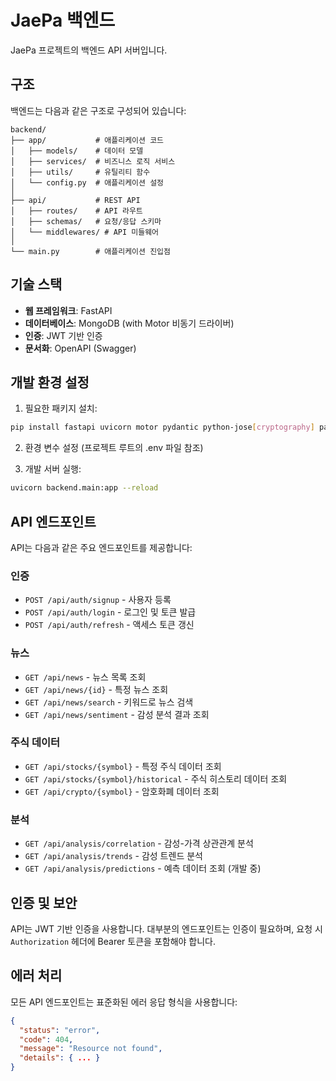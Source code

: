 # JaePa 백엔드

JaePa 프로젝트의 백엔드 API 서버입니다.

## 구조

백엔드는 다음과 같은 구조로 구성되어 있습니다:

```
backend/
├── app/           # 애플리케이션 코드
│   ├── models/    # 데이터 모델
│   ├── services/  # 비즈니스 로직 서비스
│   ├── utils/     # 유틸리티 함수
│   └── config.py  # 애플리케이션 설정
│
├── api/           # REST API
│   ├── routes/    # API 라우트
│   ├── schemas/   # 요청/응답 스키마
│   └── middlewares/ # API 미들웨어
│
└── main.py        # 애플리케이션 진입점
```

## 기술 스택

- **웹 프레임워크**: FastAPI
- **데이터베이스**: MongoDB (with Motor 비동기 드라이버)
- **인증**: JWT 기반 인증
- **문서화**: OpenAPI (Swagger)

## 개발 환경 설정

1. 필요한 패키지 설치:

```bash
pip install fastapi uvicorn motor pydantic python-jose[cryptography] passlib[bcrypt] python-multipart
```

2. 환경 변수 설정 (프로젝트 루트의 .env 파일 참조)

3. 개발 서버 실행:

```bash
uvicorn backend.main:app --reload
```

## API 엔드포인트

API는 다음과 같은 주요 엔드포인트를 제공합니다:

### 인증

- `POST /api/auth/signup` - 사용자 등록
- `POST /api/auth/login` - 로그인 및 토큰 발급
- `POST /api/auth/refresh` - 액세스 토큰 갱신

### 뉴스

- `GET /api/news` - 뉴스 목록 조회
- `GET /api/news/{id}` - 특정 뉴스 조회
- `GET /api/news/search` - 키워드로 뉴스 검색
- `GET /api/news/sentiment` - 감성 분석 결과 조회

### 주식 데이터

- `GET /api/stocks/{symbol}` - 특정 주식 데이터 조회
- `GET /api/stocks/{symbol}/historical` - 주식 히스토리 데이터 조회
- `GET /api/crypto/{symbol}` - 암호화폐 데이터 조회

### 분석

- `GET /api/analysis/correlation` - 감성-가격 상관관계 분석
- `GET /api/analysis/trends` - 감성 트렌드 분석
- `GET /api/analysis/predictions` - 예측 데이터 조회 (개발 중)

## 인증 및 보안

API는 JWT 기반 인증을 사용합니다. 대부분의 엔드포인트는 인증이 필요하며, 요청 시 `Authorization` 헤더에 Bearer 토큰을 포함해야 합니다.

## 에러 처리

모든 API 엔드포인트는 표준화된 에러 응답 형식을 사용합니다:

```json
{
  "status": "error",
  "code": 404,
  "message": "Resource not found",
  "details": { ... }
}
```

